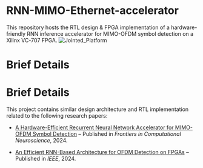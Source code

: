 # RNN-MIMO-Ethernet-accelerator
This repository hosts the RTL design & FPGA implementation of a hardware-friendly RNN inference accelerator for MIMO-OFDM symbol detection on a Xilinx VC-707 FPGA. 
![Jointed_Platform](https://github.com/user-attachments/assets/281cf099-ec1e-41de-ab0e-c1855a5c1d6b)



# Brief Details

# Brief Details

This project contains similar design architecture and RTL implementation related to the following research papers:

- [A Hardware-Efficient Recurrent Neural Network Accelerator for MIMO-OFDM Symbol Detection](https://www.frontiersin.org/journals/computational-neuroscience/articles/10.3389/fncom.2024.1345644/full) – Published in *Frontiers in Computational Neuroscience*, 2024.

- [An Efficient RNN-Based Architecture for OFDM Detection on FPGAs](https://ieeexplore.ieee.org/abstract/document/10323918) – Published in *IEEE*, 2024.
